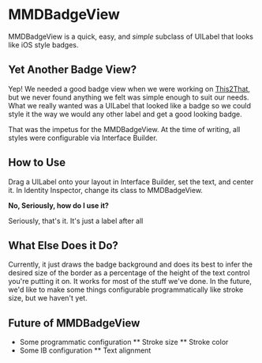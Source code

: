 MMDBadgeView
============

MMDBadgeView is a quick, easy, and _simple_ subclass of UILabel that looks like iOS style badges.

Yet Another Badge View?
-----------------------

Yep!  We needed a good badge view when we were working on [This2That](http://itunes.apple.com/us/app/this2that/id499422300?ls=1&mt=8),
but we never found anything we felt was simple enough to suit our needs.  What we really wanted was a UILabel that looked like a badge
so we could style it the way we would any other label and get a good looking badge.

That was the impetus for the MMDBadgeView.  At the time of writing, all styles were configurable via Interface Builder.

How to Use
----------

Drag a UILabel onto your layout in Interface Builder, set the text, and center it.  In Identity Inspector, change its class to MMDBadgeView.

__No, Seriously, how do I use it?__

Seriously, that's it.  It's just a label after all

What Else Does it Do?
---------------------

Currently, it just draws the badge background and does its best to infer the desired size of the border as a percentage of the
height of the text control you're putting it on.  It works for most of the stuff we've done.  In the future, we'd like to make
some things configurable programmatically like stroke size, but we haven't yet.

Future of MMDBadgeView
----------------------

* Some programmatic configuration
** Stroke size
** Stroke color
* Some IB configuration
** Text alignment